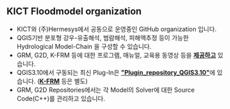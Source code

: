 ## KICT Floodmodel organization
* KICT와 (주)Hermesys에서 공동으로 운영중인 GitHub organization 입니다.<br/>  
* QGIS기반 분포형 강우-유출해석, 범람해석, 피해액추정 등이 가능한  Hydrological Model-Chain 을 구성할 수 있습니다.<br/>  
* GRM, G2D, K-FRM 등에 대한 프로그램, 매뉴얼, 교육용 동영상 등을 [**제공하고**](https://github.com/floodmodel/References) 있습니다.<br/> 
* QGIS3.10에서 구동되는 최신 Plug-In은 [**"Plugin_repository_QGIS3.10"**](https://github.com/floodmodel/Plugin_repository_QGIS3.10)에 있습니다. ([**K-FRM**](https://github.com/floodmodel/K-FRM) 등은 별도) <br/>  
* GRM, G2D Repositories에서는 각 Model의 Solver에 대한 Source Code(C++)를 관리하고 있습니다.<br/>

